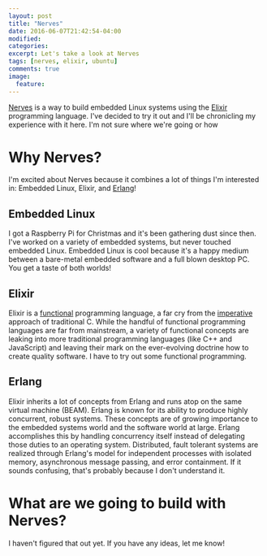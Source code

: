 ```yaml
---
layout: post
title: "Nerves"
date: 2016-06-07T21:42:54-04:00
modified:
categories:
excerpt: Let's take a look at Nerves
tags: [nerves, elixir, ubuntu]
comments: true
image:
  feature:
---
```


[Nerves](http://nerves-project.org/) is a way to build embedded Linux systems using the [Elixir](http://elixir-lang.org/) programming language. I've decided to try it out and I'll be chronicling my experience with it here. I'm not sure where we're going or how

# Why Nerves?

I'm excited about Nerves because it combines a lot of things I'm interested in: Embedded Linux, Elixir, and [Erlang](http://www.erlang.org/)!

## Embedded Linux

I got a Raspberry Pi for Christmas and it's been gathering dust since then. I've worked on a variety of embedded systems, but never touched embedded Linux. Embedded Linux is cool because it's a happy medium between a bare-metal embedded software and a full blown desktop PC. You get a taste of both worlds!

## Elixir

Elixir is a [functional](https://en.wikipedia.org/wiki/Functional_programming) programming language, a far cry from the [imperative](https://en.wikipedia.org/wiki/Imperative_programming) approach of traditional C. While the handful of functional programming languages are far from mainstream, a variety of functional concepts are leaking into more traditional programming languages (like C++ and JavaScript) and leaving their mark on the ever-evolving doctrine how to create quality software. I have to try out some functional programming.

## Erlang

Elixir inherits a lot of concepts from Erlang and runs atop on the same virtual machine (BEAM). Erlang is known for its ability to produce highly concurrent, robust systems. These concepts are of growing importance to the embedded systems world and the software world at large. Erlang accomplishes this by handling concurrency itself instead of delegating those duties to an operating system. Distributed, fault tolerant systems are realized through Erlang's model for independent processes with isolated memory, asynchronous message passing, and error containment. If it sounds confusing, that's probably because I don't understand it.

# What are we going to build with Nerves?

I haven't figured that out yet. If you have any ideas, let me know!
